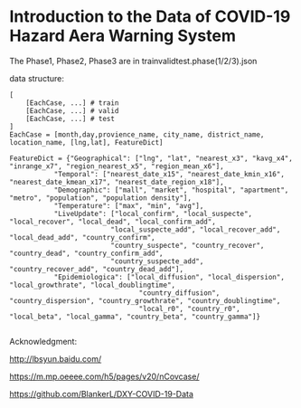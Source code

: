 # Introduction to the Data of COVID-19 Hazard Aera Warning System

The Phase1, Phase2, Phase3 are in trainvalidtest.phase(1/2/3).json

data structure:

```
[
    [EachCase, ...] # train
    [EachCase, ...] # valid
    [EachCase, ...] # test
]
EachCase = [month,day,provience_name, city_name, district_name, location_name, [lng,lat], FeatureDict]

FeatureDict = {"Geographical": ["lng", "lat", "nearest_x3", "kavg_x4", "inrange_x7", "region_nearest_x5", "region_mean_x6"],
           "Temporal": ["nearest_date_x15", "nearest_date_kmin_x16", "nearest_date_kmean_x17", "nearest_date_region_x18"],
           "Demographic": ["mall", "market", "hospital", "apartment", "metro", "population", "population density"],
           "Temperature": ["max", "min", "avg"],
           "LiveUpdate": ["local_confirm", "local_suspecte", "local_recover", "local_dead", "local_confirm_add",
                         "local_suspecte_add", "local_recover_add", "local_dead_add", "country_confirm",
                         "country_suspecte", "country_recover", "country_dead", "country_confirm_add",
                         "country_suspecte_add", "country_recover_add", "country_dead_add"],
           "Epidemiologica": ["local_diffusion", "local_dispersion", "local_growthrate", "local_doublingtime",
                                "country_diffusion", "country_dispersion", "country_growthrate", "country_doublingtime",
                                "local_r0", "country_r0", "local_beta", "local_gamma", "country_beta", "country_gamma"]}
                                
```


Acknowledgment:

http://lbsyun.baidu.com/

https://m.mp.oeeee.com/h5/pages/v20/nCovcase/

https://github.com/BlankerL/DXY-COVID-19-Data
